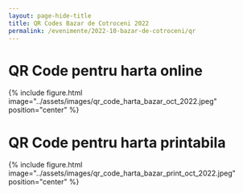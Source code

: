 ```yaml
---
layout: page-hide-title
title: QR Codes Bazar de Cotroceni 2022
permalink: /evenimente/2022-10-bazar-de-cotroceni/qr
---
```


# QR Code pentru harta online

{% include figure.html image="../assets/images/qr_code_harta_bazar_oct_2022.jpeg" position="center" %}

# QR Code pentru harta printabila

{% include figure.html image="../assets/images/qr_code_harta_bazar_print_oct_2022.jpeg" position="center" %}
